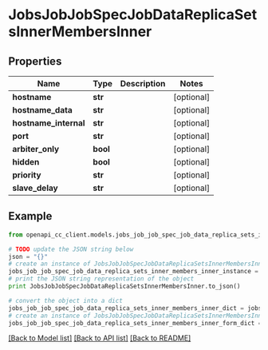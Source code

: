 # JobsJobJobSpecJobDataReplicaSetsInnerMembersInner


## Properties
Name | Type | Description | Notes
------------ | ------------- | ------------- | -------------
**hostname** | **str** |  | [optional] 
**hostname_data** | **str** |  | [optional] 
**hostname_internal** | **str** |  | [optional] 
**port** | **str** |  | [optional] 
**arbiter_only** | **bool** |  | [optional] 
**hidden** | **bool** |  | [optional] 
**priority** | **str** |  | [optional] 
**slave_delay** | **str** |  | [optional] 

## Example

```python
from openapi_cc_client.models.jobs_job_job_spec_job_data_replica_sets_inner_members_inner import JobsJobJobSpecJobDataReplicaSetsInnerMembersInner

# TODO update the JSON string below
json = "{}"
# create an instance of JobsJobJobSpecJobDataReplicaSetsInnerMembersInner from a JSON string
jobs_job_job_spec_job_data_replica_sets_inner_members_inner_instance = JobsJobJobSpecJobDataReplicaSetsInnerMembersInner.from_json(json)
# print the JSON string representation of the object
print JobsJobJobSpecJobDataReplicaSetsInnerMembersInner.to_json()

# convert the object into a dict
jobs_job_job_spec_job_data_replica_sets_inner_members_inner_dict = jobs_job_job_spec_job_data_replica_sets_inner_members_inner_instance.to_dict()
# create an instance of JobsJobJobSpecJobDataReplicaSetsInnerMembersInner from a dict
jobs_job_job_spec_job_data_replica_sets_inner_members_inner_form_dict = jobs_job_job_spec_job_data_replica_sets_inner_members_inner.from_dict(jobs_job_job_spec_job_data_replica_sets_inner_members_inner_dict)
```
[[Back to Model list]](../README.md#documentation-for-models) [[Back to API list]](../README.md#documentation-for-api-endpoints) [[Back to README]](../README.md)


